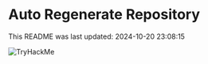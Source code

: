 # Auto Regenerate Repository

This README was last updated: 2024-10-20 23:08:15

 ![TryHackMe](https://tryhackme.com/badge/533634)